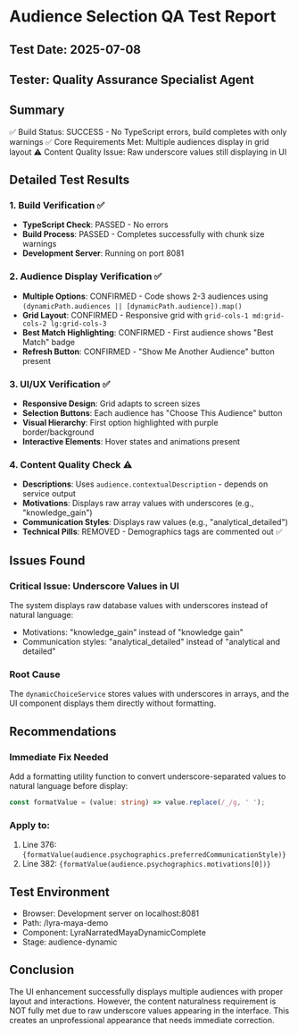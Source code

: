 # Audience Selection QA Test Report

## Test Date: 2025-07-08
## Tester: Quality Assurance Specialist Agent

## Summary
✅ Build Status: SUCCESS - No TypeScript errors, build completes with only warnings
✅ Core Requirements Met: Multiple audiences display in grid layout
⚠️ Content Quality Issue: Raw underscore values still displaying in UI

## Detailed Test Results

### 1. Build Verification ✅
- **TypeScript Check**: PASSED - No errors
- **Build Process**: PASSED - Completes successfully with chunk size warnings
- **Development Server**: Running on port 8081

### 2. Audience Display Verification ✅
- **Multiple Options**: CONFIRMED - Code shows 2-3 audiences using `(dynamicPath.audiences || [dynamicPath.audience]).map()`
- **Grid Layout**: CONFIRMED - Responsive grid with `grid-cols-1 md:grid-cols-2 lg:grid-cols-3`
- **Best Match Highlighting**: CONFIRMED - First audience shows "Best Match" badge
- **Refresh Button**: CONFIRMED - "Show Me Another Audience" button present

### 3. UI/UX Verification ✅
- **Responsive Design**: Grid adapts to screen sizes
- **Selection Buttons**: Each audience has "Choose This Audience" button
- **Visual Hierarchy**: First option highlighted with purple border/background
- **Interactive Elements**: Hover states and animations present

### 4. Content Quality Check ⚠️
- **Descriptions**: Uses `audience.contextualDescription` - depends on service output
- **Motivations**: Displays raw array values with underscores (e.g., "knowledge_gain")
- **Communication Styles**: Displays raw values (e.g., "analytical_detailed")
- **Technical Pills**: REMOVED - Demographics tags are commented out ✅

## Issues Found

### Critical Issue: Underscore Values in UI
The system displays raw database values with underscores instead of natural language:
- Motivations: "knowledge_gain" instead of "knowledge gain"
- Communication styles: "analytical_detailed" instead of "analytical and detailed"

### Root Cause
The `dynamicChoiceService` stores values with underscores in arrays, and the UI component displays them directly without formatting.

## Recommendations

### Immediate Fix Needed
Add a formatting utility function to convert underscore-separated values to natural language before display:
```typescript
const formatValue = (value: string) => value.replace(/_/g, ' ');
```

### Apply to:
1. Line 376: `{formatValue(audience.psychographics.preferredCommunicationStyle)}`
2. Line 382: `{formatValue(audience.psychographics.motivations[0])}`

## Test Environment
- Browser: Development server on localhost:8081
- Path: /lyra-maya-demo
- Component: LyraNarratedMayaDynamicComplete
- Stage: audience-dynamic

## Conclusion
The UI enhancement successfully displays multiple audiences with proper layout and interactions. However, the content naturalness requirement is NOT fully met due to raw underscore values appearing in the interface. This creates an unprofessional appearance that needs immediate correction.